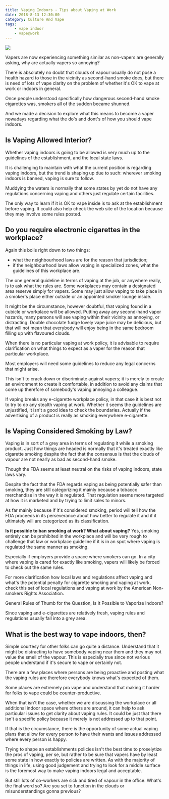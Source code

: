 ```yaml
---
title: Vaping Indoors - Tips about Vaping at Work
date: 2018-8-13 12:30:00
category: Culture And Vape
tags:
	- vape indoor
	- vape@work
---
```


![](/images/4.jpg)

Vapers are now experiencing something similar as non-vapers are generally asking, why are actually vapers so annoying?

There is absolutely no doubt that clouds of vapour usually do not pose a health hazard to those in the vicinity as second-hand smoke does, but there is need of lots of vape clarity on the problem of whether it's OK to vape at work or indoors in general.

<!-- more -->

Once people understood specifically how dangerous second-hand smoke cigarettes was, smokers all of the sudden became shunned.

And we made a decision to explore what this means to become a vaper nowadays regarding what the do's and dont's of how you should vape indoors.

## Is Vaping Allowed Interior?

Whether vaping indoors is going to be allowed is very much up to the guidelines of the establishment, and the local state laws.

It is challenging to maintain with what the current position is regarding vaping indoors, but the trend is shaping up due to such: wherever smoking indoors is banned, vaping is sure to follow.

Muddying the waters is normally that some states by yet do not have any regulations concerning vaping and others just regulate certain facilities.

The only way to learn if it is OK to vape inside is to ask at the establishment before vaping. It could also help check the web site of the location because they may involve some rules posted.

## Do you require electronic cigarettes in the workplace?

Again this boils right down to two things:
 - what the neighbourhood laws are for the reason that jurisdiction;
 - if the neighbourhood laws allow vaping in specialized zones, what the guidelines of this workplace are.

The one general guideline in terms of vaping at the job, or anywhere really, is to ask what the rules are. Some workplaces may contain a designated area reserve simply for vapers. Some may just allow vaping to take place in a smoker's place either outside or an appointed smoker lounge inside.

It might be the circumstance, however doubtful, that vaping found in a cubicle or workplace will be allowed. Putting away any second-hand vapor hazards, many persons will see vaping within their vicinity as annoying, or distracting. Double chocolate fudge lovely vape juice may be delicious, but that will not mean that everybody will enjoy being in the same bedroom filling up with flavoured clouds.

When there is no particular vaping at work policy, it is advisable to require clarification on what things to expect as a vaper for the reason that particular workplace.

Most employers will need some guidelines to reduce any legal concerns that might arise.

This isn't to crack down or discriminate against vapers; it is merely to create an environment to create it comfortable, in addition to avoid any claims that come up therefore of somebody's vaping annoying a colleague.

If vaping breaks any e-cigarette workplace policy, in that case it is best not to try to do any stealth vaping at work. Whether it seems the guidelines are unjustified, it isn't a good idea to check the boundaries. Actually if the advertising of a product is really as smoking everywhere e-cigarette.

## Is Vaping Considered Smoking by Law?

Vaping is in sort of a grey area in terms of regulating it while a smoking product. Just how things are headed is normally that it's treated exactly like cigarette smoking despite the fact that the consensus is that the clouds of vapour are not nearly as bad as second-hand smoke.

Though the FDA seems at least neutral on the risks of vaping indoors, state laws vary.

Despite the fact that the FDA regards vaping as being potentially safer than smoking, they are still categorizing it mainly because a tobacco merchandise in the way it is regulated. That regulation seems more targeted at how it is marketed and by trying to limit sales to minors.

As far mainly because if it's considered smoking, period will tell how the FDA proceeds in its perseverance about how better to regulate it and if it ultimately will are categorized as its classification.

__Is it possible to ban smoking at work? What about vaping?__
Yes, smoking entirely can be prohibited in the workplace and will be very rough to challenge that law or workplace guideline if it is in an spot where vaping is regulated the same manner as smoking.

Especially if employers provide a space where smokers can go. In a city where vaping is cared for exactly like smoking, vapers will likely be forced to check out the same rules.

For more clarification how local laws and regulations affect vaping and what's the potential penalty for cigarette smoking and vaping at work, check this set of local regulations and vaping at work by the American Non-smokers Rights Association.

General Rules of Thumb for the Question, Is It Possible to Vaporize Indoors?

Since vaping and e-cigarettes are relatively fresh, vaping rules and regulations usually fall into a grey area.

## What is the best way to vape indoors, then?

Simple courtesy for other folks can go quite a distance. Understand that it might be distracting to have somebody vaping near them and they may not value the smell of the vapour. This is especially true since not various people understand if it's secure to vape or certainly not.

There are a few places where persons are being proactive and posting what the vaping rules are therefore everybody knows what's expected of them.

Some places are extremely pro vape and understand that making it harder for folks to vape could be counter-productive.

When that isn't the case, whether we are discussing the workplace or all additional indoor space where others are around, it can help to ask particular issues to get clarity about vaping rules. It could be just that there isn't a specific policy because it merely is not addressed up to that point.

If that is the circumstance, there is the opportunity of some actual vaping plans that allow for every person to have their wants and issues addressed where every person is happy.

Trying to shape an establishments policies isn't the best time to proselytize the pros of vaping, per se, but rather to be sure that vapers have by least some state in how exactly to policies are written.
As with the majority of things in life, using good judgement and trying to look for a middle surface is the foremost way to make vaping indoors legal and acceptable.

But still lots of co-workers are sick and tired of vapour in the office. What's the final word so? Are you set to function in the clouds or misunderstandings gonna previous?